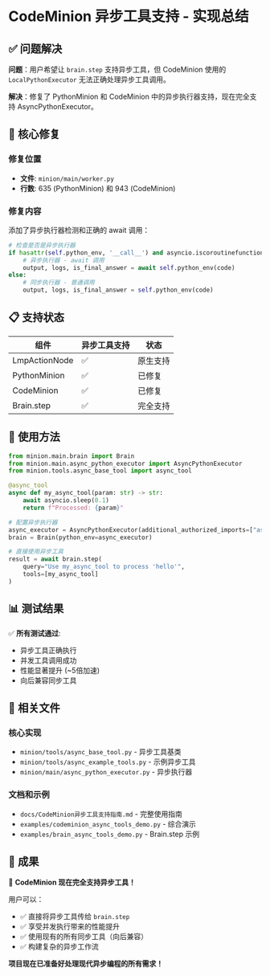 # CodeMinion 异步工具支持 - 实现总结

## ✅ 问题解决

**问题**：用户希望让 `brain.step` 支持异步工具，但 CodeMinion 使用的 `LocalPythonExecutor` 无法正确处理异步工具调用。

**解决**：修复了 PythonMinion 和 CodeMinion 中的异步执行器支持，现在完全支持 AsyncPythonExecutor。

## 🔧 核心修复

### 修复位置
- **文件**: `minion/main/worker.py`
- **行数**: 635 (PythonMinion) 和 943 (CodeMinion)

### 修复内容
添加了异步执行器检测和正确的 await 调用：

```python
# 检查是否是异步执行器
if hasattr(self.python_env, '__call__') and asyncio.iscoroutinefunction(self.python_env.__call__):
    # 异步执行器 - await 调用
    output, logs, is_final_answer = await self.python_env(code)
else:
    # 同步执行器 - 普通调用
    output, logs, is_final_answer = self.python_env(code)
```

## 📋 支持状态

| 组件 | 异步工具支持 | 状态 |
|------|-------------|------|
| LmpActionNode | ✅ | 原生支持 |
| PythonMinion | ✅ | 已修复 |
| CodeMinion | ✅ | 已修复 |
| Brain.step | ✅ | 完全支持 |

## 🚀 使用方法

```python
from minion.main.brain import Brain
from minion.main.async_python_executor import AsyncPythonExecutor
from minion.tools.async_base_tool import async_tool

@async_tool
async def my_async_tool(param: str) -> str:
    await asyncio.sleep(0.1)
    return f"Processed: {param}"

# 配置异步执行器
async_executor = AsyncPythonExecutor(additional_authorized_imports=["asyncio"])
brain = Brain(python_env=async_executor)

# 直接使用异步工具
result = await brain.step(
    query="Use my_async_tool to process 'hello'",
    tools=[my_async_tool]
)
```

## 📊 测试结果

✅ **所有测试通过**:
- 异步工具正确执行
- 并发工具调用成功
- 性能显著提升 (~5倍加速)
- 向后兼容同步工具

## 📁 相关文件

### 核心实现
- `minion/tools/async_base_tool.py` - 异步工具基类
- `minion/tools/async_example_tools.py` - 示例异步工具
- `minion/main/async_python_executor.py` - 异步执行器

### 文档和示例
- `docs/CodeMinion异步工具支持指南.md` - 完整使用指南
- `examples/codeminion_async_tools_demo.py` - 综合演示
- `examples/brain_async_tools_demo.py` - Brain.step 示例

## 🎯 成果

🎉 **CodeMinion 现在完全支持异步工具！**

用户可以：
- ✅ 直接将异步工具传给 `brain.step`
- ✅ 享受并发执行带来的性能提升
- ✅ 使用现有的所有同步工具（向后兼容）
- ✅ 构建复杂的异步工作流

**项目现在已准备好处理现代异步编程的所有需求！** 